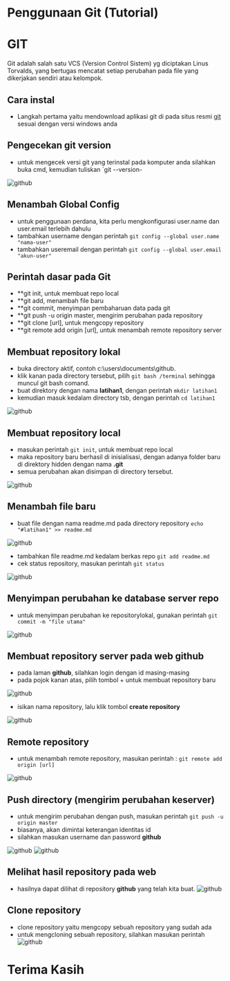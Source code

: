 # **Penggunaan Git (Tutorial)**
# GIT
Git adalah salah satu VCS (Version Control Sistem) yg diciptakan Linus Torvalds, yang bertugas mencatat setiap perubahan pada file yang dikerjakan sendiri atau kelompok.

## Cara instal
* Langkah pertama yaitu mendownload aplikasi git di pada situs resmi [git](https://git-scm.com/) sesuai dengan versi windows anda

## Pengecekan git version
* untuk mengecek versi git yang terinstal pada komputer anda silahkan buka cmd, kemudian tuliskan `git --version-


![github](https://github.com/marinska/latihan1/blob/master/1.png)

## Menambah Global Config
* untuk penggunaan perdana, kita perlu mengkonfigurasi user.name dan user.email terlebih dahulu
* tambahkan username dengan perintah
`git config --global user.name "nama-user"`
* tambahkan useremail dengan perintah
 `git config --global user.email "akun-user"`

## Perintah dasar pada Git
* **git init, untuk membuat repo local
* **git add, menambah file baru
* **git commit, menyimpan pembaharuan data pada git 
* **git push -u origin master, mengirim perubahan pada repository
* **git clone [url], untuk mengcopy repository
* **git remote add origin [url], untuk menambah remote repository server

## Membuat repository lokal
* buka directory aktif, contoh c:\users\documents\github.
* klik kanan pada directory tersebut, pilih `git bash /terminal` sehingga muncul git bash comand.
* buat direktory dengan nama **latihan1**, dengan perintah
`mkdir latihan1`
* kemudian masuk kedalam directory tsb, dengan perintah
`cd latihan1`

![github](https://github.com/marinska/latihan1/blob/master/2.png)


## Membuat repository local
* masukan perintah `git init`, untuk membuat repo local
* maka repository baru berhasil di inisialisasi, dengan adanya folder baru di direktory hidden dengan nama **.git**
* semua perubahan akan disimpan di directory tersebut.

![github](https://github.com/marinska/latihan1/blob/master/3.png)

## Menambah file baru
* buat file dengan nama readme.md pada directory repository 
`echo "#latihan1" >> readme.md`

![github](https://github.com/marinska/latihan1/blob/master/4.png)

* tambahkan file readme.md kedalam berkas repo
`git add readme.md`
* cek status repository, masukan perintah
 `git status`
 
![github](https://github.com/marinska/latihan1/blob/master/5.png)

## Menyimpan perubahan ke database server repo
 * untuk menyimpan perubahan ke repositorylokal, gunakan perintah
  `git commit -m "file utama"`
  
  ![github](https://github.com/marinska/latihan1/blob/master/6.png)  
  
## Membuat repository server pada web github
* pada laman **github**, silahkan login dengan id masing-masing
* pada pojok kanan atas, pilih tombol + untuk membuat repository baru

![github](https://github.com/marinska/latihan1/blob/master/7.png)

* isikan nama repository, lalu klik tombol **create repository**

![github](https://github.com/marinska/latihan1/blob/master/8.png)


## Remote repository
* untuk menambah remote repository, masukan perintah : 
`git remote add origin [url]`

![github](https://github.com/marinska/latihan1/blob/master/9.png)

## Push directory (mengirim perubahan keserver)
* untuk mengirim perubahan dengan push, masukan perintah
`git push -u origin master`
* biasanya, akan dimintai keterangan identitas id
* silahkan masukan username dan password **github**

![github](https://github.com/marinska/latihan1/blob/master/10.png)
![github](https://github.com/marinska/latihan1/blob/master/11.png)

## Melihat hasil repository pada web
* hasilnya dapat dilihat di repository **github** yang telah kita buat.
![github](https://github.com/marinska/latihan1/blob/master/12.png)

## Clone repository
* clone repository yaitu mengcopy sebuah repository yang sudah ada
* untuk mengcloning sebuah repository, silahkan masukan perintah
![github](https://github.com/marinska/latihan1/blob/master/13.png)

# Terima Kasih
